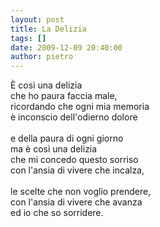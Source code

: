 ```yaml
---
layout: post
title: La Delizia
tags: []
date: 2009-12-09 20:40:00
author: pietro
---
```

È così una delizia<br/>che ho paura faccia male,<br/>ricordando che ogni mia memoria<br/>è inconscio dell'odierno dolore<br/><br/>e della paura di ogni giorno<br/>ma è così una delizia<br/>che mi concedo questo sorriso<br/>con l'ansia di vivere che incalza,<br/><br/>le scelte che non voglio prendere,<br/>con l'ansia di vivere che avanza<br/>ed io che so sorridere.
